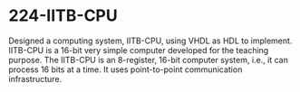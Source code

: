 # 224-IITB-CPU
Designed a computing system, IITB-CPU, using VHDL as HDL to implement. IITB-CPU is a 16-bit very simple computer developed for the teaching  purpose. The IITB-CPU is an 8-register, 16-bit computer system, i.e., it can process 16 bits at a  time. It uses point-to-point communication infrastructure.
